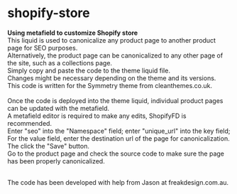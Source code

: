# shopify-store
<strong>Using metafield to customize Shopify store</strong><br>
This liquid is used to canonicalize any product page to another product page for SEO purposes.<br>
Alternatively, the product page can be canonicalized to any other page of the site, such as a collections page.<br>
Simply copy and paste the code to the theme liquid file.<br>
Changes might be necessary depending on the theme and its versions.<br>
This code is written for the Symmetry theme from cleanthemes.co.uk.<br><br>
Once the code is deployed into the theme liquid, individual product pages can be updated with the metafield.<br>
A metafield editor is required to make any edits, ShopifyFD is recommended.<br>
Enter "seo" into the "Namespace" field; enter "unique_url" into the key field; <br>
For the value field, enter the destination url of the page for canonicalization.<br>
The click the "Save" button.<br>
Go to the product page and check the source code to make sure the page has been properly canonicalized.<br><br>

The code has been developed with help from Jason at freakdesign.com.au.
